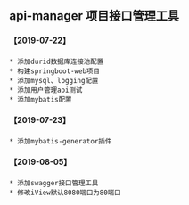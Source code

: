 ## api-manager 项目接口管理工具


#### 【2019-07-22】
	* 添加durid数据库连接池配置
	* 构建springboot-web项目
	* 添加mysql、logging配置
	* 添加用户管理api测试
	* 添加mybatis配置

#### 【2019-07-23】
	* 添加mybatis-generator插件
	
#### 【2019-08-05】
    * 添加swagger接口管理工具
    * 修改iView默认8080端口为80端口
